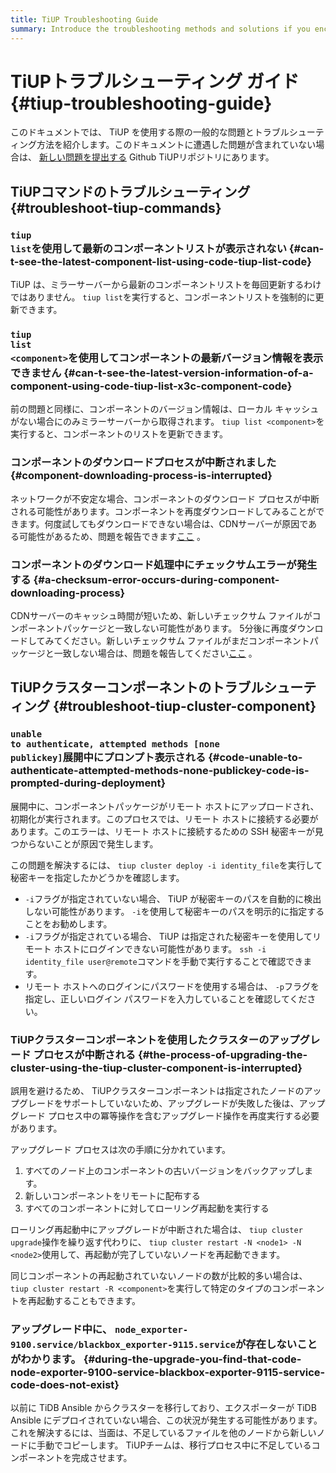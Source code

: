 ```yaml
---
title: TiUP Troubleshooting Guide
summary: Introduce the troubleshooting methods and solutions if you encounter issues when using TiUP.
---
```


# TiUPトラブルシューティング ガイド {#tiup-troubleshooting-guide}

このドキュメントでは、 TiUP を使用する際の一般的な問題とトラブルシューティング方法を紹介します。このドキュメントに遭遇した問題が含まれていない場合は、 [<a href="https://github.com/pingcap/tiup/issues">新しい問題を提出する</a>](https://github.com/pingcap/tiup/issues) Github TiUPリポジトリにあります。

## TiUPコマンドのトラブルシューティング {#troubleshoot-tiup-commands}

### <code>tiup list</code>を使用して最新のコンポーネントリストが表示されない {#can-t-see-the-latest-component-list-using-code-tiup-list-code}

TiUP は、ミラーサーバーから最新のコンポーネントリストを毎回更新するわけではありません。 `tiup list`を実行すると、コンポーネントリストを強制的に更新できます。

### <code>tiup list &lt;component&gt;</code>を使用してコンポーネントの最新バージョン情報を表示できません {#can-t-see-the-latest-version-information-of-a-component-using-code-tiup-list-x3c-component-code}

前の問題と同様に、コンポーネントのバージョン情報は、ローカル キャッシュがない場合にのみミラーサーバーから取得されます。 `tiup list <component>`を実行すると、コンポーネントのリストを更新できます。

### コンポーネントのダウンロードプロセスが中断されました {#component-downloading-process-is-interrupted}

ネットワークが不安定な場合、コンポーネントのダウンロード プロセスが中断される可能性があります。コンポーネントを再度ダウンロードしてみることができます。何度試してもダウンロードできない場合は、CDNサーバーが原因である可能性があるため、問題を報告できます[<a href="https://github.com/pingcap/tiup/issues">ここ</a>](https://github.com/pingcap/tiup/issues) 。

### コンポーネントのダウンロード処理中にチェックサムエラーが発生する {#a-checksum-error-occurs-during-component-downloading-process}

CDNサーバーのキャッシュ時間が短いため、新しいチェックサム ファイルがコンポーネントパッケージと一致しない可能性があります。 5分後に再度ダウンロードしてみてください。新しいチェックサム ファイルがまだコンポーネントパッケージと一致しない場合は、問題を報告してください[<a href="https://github.com/pingcap/tiup/issues">ここ</a>](https://github.com/pingcap/tiup/issues) 。

## TiUPクラスターコンポーネントのトラブルシューティング {#troubleshoot-tiup-cluster-component}

### <code>unable to authenticate, attempted methods [none publickey]</code>展開中にプロンプト表示される {#code-unable-to-authenticate-attempted-methods-none-publickey-code-is-prompted-during-deployment}

展開中に、コンポーネントパッケージがリモート ホストにアップロードされ、初期化が実行されます。このプロセスでは、リモート ホストに接続する必要があります。このエラーは、リモート ホストに接続するための SSH 秘密キーが見つからないことが原因で発生します。

この問題を解決するには、 `tiup cluster deploy -i identity_file`を実行して秘密キーを指定したかどうかを確認します。

-   `-i`フラグが指定されていない場合、 TiUP が秘密キーのパスを自動的に検出しない可能性があります。 `-i`を使用して秘密キーのパスを明示的に指定することをお勧めします。
-   `-i`フラグが指定されている場合、 TiUP は指定された秘密キーを使用してリモート ホストにログインできない可能性があります。 `ssh -i identity_file user@remote`コマンドを手動で実行することで確認できます。
-   リモート ホストへのログインにパスワードを使用する場合は、 `-p`フラグを指定し、正しいログイン パスワードを入力していることを確認してください。

### TiUPクラスターコンポーネントを使用したクラスターのアップグレード プロセスが中断される {#the-process-of-upgrading-the-cluster-using-the-tiup-cluster-component-is-interrupted}

誤用を避けるため、 TiUPクラスターコンポーネントは指定されたノードのアップグレードをサポートしていないため、アップグレードが失敗した後は、アップグレード プロセス中の冪等操作を含むアップグレード操作を再度実行する必要があります。

アップグレード プロセスは次の手順に分かれています。

1.  すべてのノード上のコンポーネントの古いバージョンをバックアップします。
2.  新しいコンポーネントをリモートに配布する
3.  すべてのコンポーネントに対してローリング再起動を実行する

ローリング再起動中にアップグレードが中断された場合は、 `tiup cluster upgrade`操作を繰り返す代わりに、 `tiup cluster restart -N <node1> -N <node2>`使用して、再起動が完了していないノードを再起動できます。

同じコンポーネントの再起動されていないノードの数が比較的多い場合は、 `tiup cluster restart -R <component>`を実行して特定のタイプのコンポーネントを再起動することもできます。

### アップグレード中に、 <code>node_exporter-9100.service/blackbox_exporter-9115.service</code>が存在しないことがわかります。 {#during-the-upgrade-you-find-that-code-node-exporter-9100-service-blackbox-exporter-9115-service-code-does-not-exist}

以前に TiDB Ansible からクラスターを移行しており、エクスポーターが TiDB Ansible にデプロイされていない場合、この状況が発生する可能性があります。これを解決するには、当面は、不足しているファイルを他のノードから新しいノードに手動でコピーします。 TiUPチームは、移行プロセス中に不足しているコンポーネントを完成させます。
